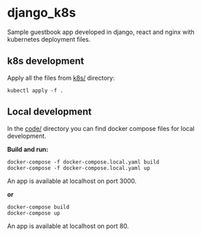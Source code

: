 # django_k8s

Sample guestbook app developed in django, react and nginx with kubernetes deployment files.

## k8s development
Apply all the files from [k8s/] directory:
```shell
kubectl apply -f .
```

## Local development
In the [code/] directory you can find docker compose files for local development.

__Build and run:__
```shell
docker-compose -f docker-compose.local.yaml build
docker-compose -f docker-compose.local.yaml up
```
An app is available at localhost on port 3000.

__or__
```shell
docker-compose build
docker-compose up
```
An app is available at localhost on port 80.

[k8s/]: <./k8s>
[code/]: <./code>

